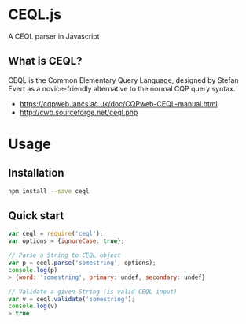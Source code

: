 # CEQL.js

A CEQL parser in Javascript

## What is CEQL?

CEQL is the Common Elementary Query Language, designed by Stefan Evert as a novice-friendly alternative to the normal CQP query syntax.

- https://cqpweb.lancs.ac.uk/doc/CQPweb-CEQL-manual.html
- http://cwb.sourceforge.net/ceql.php

# Usage

## Installation

```bash
npm install --save ceql
```

## Quick start

```js
var ceql = require('ceql');
var options = {ignoreCase: true};

// Parse a String to CEQL object
var p = ceql.parse('somestring', options);
console.log(p)
> {word: 'somestring', primary: undef, secondary: undef}

// Validate a given String (is valid CEQL input)
var v = ceql.validate('somestring');
console.log(v)
> true
```
